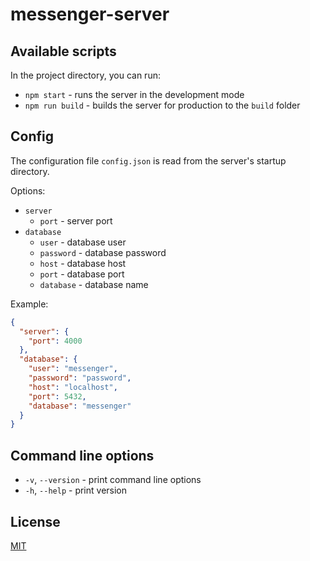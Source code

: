 # messenger-server

## Available scripts

In the project directory, you can run:

- `npm start` - runs the server in the development mode
- `npm run build` - builds the server for production to the `build` folder

## Config

The configuration file `config.json` is read from the server's startup directory.

Options:

- `server`
  - `port` - server port
- `database`
  - `user` - database user
  - `password` - database password
  - `host` - database host
  - `port` - database port
  - `database` - database name

Example:

```json
{
  "server": {
    "port": 4000
  },
  "database": {
    "user": "messenger",
    "password": "password",
    "host": "localhost",
    "port": 5432,
    "database": "messenger"
  }
}
```

## Command line options

- `-v`, `--version` - print command line options
- `-h`, `--help` - print version

## License

[MIT](./LICENSE)
